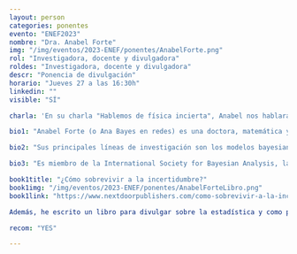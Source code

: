 ```yaml
---
layout: person
categories: ponentes
evento: "ENEF2023"
nombre: "Dra. Anabel Forte"
img: "/img/eventos/2023-ENEF/ponentes/AnabelForte.png"
rol: "Investigadora, docente y divulgadora"
roldes: "Investigadora, docente y divulgadora"
descr: "Ponencia de divulgación"
horario: "Jueves 27 a las 16:30h"
linkedin: ""
visible: "SÍ"

charla: 'En su charla "Hablemos de física incierta", Anabel nos hablará de la mecánica estadística y cómo se relaciona su estudio en física con muchos otros campos.'

bio1: "Anabel Forte (o Ana Bayes en redes) es una doctora, matemática y estadística murciana, que trabaja en investigación, docencia y divulgación. Actualmente es profesora Titular en la Universitat de València como miembro del departamento de Estadística e Investigación Operativa."

bio2: "Sus principales líneas de investigación son los modelos bayesianos. Le gusta especialmente la investigación multidisciplinar y aplicar la estadística en distintas disciplinas científicas, colaborando con otros grupos de investigación en España y el extranjero, como la colaboración que lidera con la University of Adelaide (Australia)."

bio3: "Es miembro de la International Society for Bayesian Analysis, la Sociedad Española de Biometría y la Sociedad Española de Estadística e Investigación Operativa, además de editora en revistas especializadas. Y por si fuera poco, le encanta la divulgación a través de su blog, en Twitter, en radio y podcast. Es miembro de la comunidad de divulgación Scenio y colabora con proyectos como StatWars: El Imperio de los datos y Girls4STEM."

book1title: "¿Cómo sobrevivir a la incertidumbre?"
book1img: "/img/eventos/2023-ENEF/ponentes/AnabelForteLibro.png"
book1link: "https://www.nextdoorpublishers.com/como-sobrevivir-a-la-incertidumbre-de-anabel-forte/"

Además, he escrito un libro para divulgar sobre la estadística y como podemos entender mejor la incertidumbre a través de ella: «¿Cómo sobrevivir a la incertidumbre?», NextDoor-Publishers.

recom: "YES"

---
```

